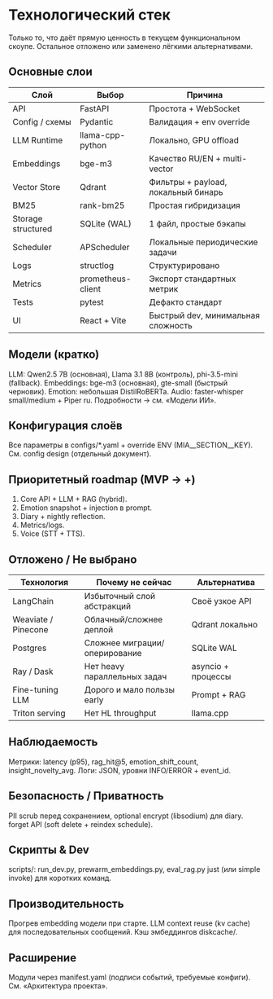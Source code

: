 ﻿# Технологический стек

Только то, что даёт прямую ценность в текущем функциональном скоупе. Остальное отложено или заменено лёгкими альтернативами.

## Основные слои
| Слой | Выбор | Причина |
|------|-------|---------|
| API | FastAPI | Простота + WebSocket |
| Config / схемы | Pydantic | Валидация + env override |
| LLM Runtime | llama-cpp-python | Локально, GPU offload |
| Embeddings | bge-m3 | Качество RU/EN + multi-vector |
| Vector Store | Qdrant | Фильтры + payload, локальный бинарь |
| BM25 | rank-bm25 | Простая гибридизация |
| Storage structured | SQLite (WAL) | 1 файл, простые бэкапы |
| Scheduler | APScheduler | Локальные периодические задачи |
| Logs | structlog | Структурировано |
| Metrics | prometheus-client | Экспорт стандартных метрик |
| Tests | pytest | Дефакто стандарт |
| UI | React + Vite | Быстрый dev, минимальная сложность |

## Модели (кратко)
LLM: Qwen2.5 7B (основная), Llama 3.1 8B (контроль), phi-3.5-mini (fallback).
Embeddings: bge-m3 (основная), gte-small (быстрый черновик).
Emotion: небольшая DistilRoBERTa.
Audio: faster-whisper small/medium + Piper ru.
Подробности → см. «Модели ИИ».

## Конфигурация слоёв
Все параметры в configs/*.yaml + override ENV (MIA__SECTION__KEY). См. config design (отдельный документ).

## Приоритетный roadmap (MVP → +)
1. Core API + LLM + RAG (hybrid).
2. Emotion snapshot + injection в prompt.
3. Diary + nightly reflection.
4. Metrics/logs.
5. Voice (STT + TTS).

## Отложено / Не выбрано
| Технология | Почему не сейчас | Альтернатива |
|------------|------------------|--------------|
| LangChain | Избыточный слой абстракций | Своё узкое API |
| Weaviate / Pinecone | Облачный/сложнее деплой | Qdrant локально |
| Postgres | Сложнее миграции/оперирование | SQLite WAL |
| Ray / Dask | Нет heavy параллельных задач | asyncio + процессы |
| Fine-tuning LLM | Дорого и мало пользы early | Prompt + RAG |
| Triton serving | Нет HL throughput | llama.cpp |

## Наблюдаемость
Метрики: latency (p95), rag_hit@5, emotion_shift_count, insight_novelty_avg.
Логи: JSON, уровни INFO/ERROR + event_id.

## Безопасность / Приватность
PII scrub перед сохранением, optional encrypt (libsodium) для diary.
forget API (soft delete + reindex schedule).

## Скрипты & Dev
scripts/: run_dev.py, prewarm_embeddings.py, eval_rag.py
just (или simple invoke) для коротких команд.

## Производительность
Прогрев embedding модели при старте.
LLM context reuse (kv cache) для последовательных сообщений.
Кэш эмбеддингов diskcache/.

## Расширение
Модули через manifest.yaml (подписи событий, требуемые конфиги). См. «Архитектура проекта».
